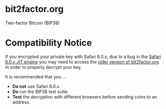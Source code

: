 bit2factor.org
==============

Two-factor Bitcoin (BIP38)


Compatibility Notice
====================

If you encrypted your private key with Safari 6.0.x, due to a bug in the [Safari 6.0.x JIT engine](https://stackoverflow.com/questions/13147026/disabling-jit-in-safari-6-to-workaround-severe-javascript-jit-bugs) you may need to access the [older version of bit2factor.org](http://www.bit2factor.org/git-commit-1825396c333f95422c16a60ce560022ac111449f.html) in order to properly decrypt your key.

It is recommended that you ...
* **Do not** use Safari 6.0.x.
* **Do** run the BIP38 test suite.
* **Test** the decryption with different browsers before sending coins to an address.
